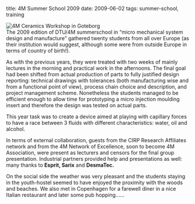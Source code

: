 title: 4M Summer School 2009
date: 2009-06-02
tags: summer-school, training

![4M Ceramics Workshop in Goteborg](/4m-association/images/group_dtusummerschool2009web1.jpg)  
The 2009 edition of DTU/4M summerschool in “micro mechanical system design and manufacture” gathered twenty students from all over Europe (as their institution would suggest, although some were from outside Europe in terms of country of birth!).
<!--break-->
As with the previous years, they were treated with two weeks of mainly lectures in the morning and practical work in the afternoons. The final goal had been shifted from actual production of parts to fully justified design reporting: technical drawings with tolerances (both manufacturing wise and from a functional point of view), process chain choice and description, and project management scheme. Nonetheless the students managed to be efficient enough to allow time for prototyping a micro injection moulding insert and therefore the design was tested on actual parts.

This year task was to create a device aimed at playing with capillary forces to have a race between 3 fluids with different characteristics: water, oil and alcohol.

In terms of external collaboration, guests from the CIRP Research Affiliates network and from the 4M  Network of Excellence, soon to become 4M Association, were present as lecturers and censors for the final group presentation. Industrial partners provided help and presentations as well: many thanks to <b>Esprit, Sarix</b> and <b>DesmaTec.</b>

On the social side the weather was very pleasant and the students staying in the youth-hostel seemed to have enjoyed the proximity with the woods and beaches. We also met in Copenhagen for a farewell diner in a nice Italian restaurant and later some pub hopping......